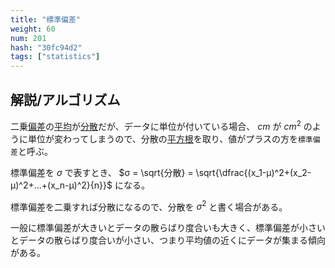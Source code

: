 ```yaml
---
title: "標準偏差"
weight: 60
num: 201
hash: "30fc94d2"
tags: ["statistics"]
---
```


## 解説/アルゴリズム

二乗[偏差](/60c25301)の[平均](/f46de367)が[分散](/ff9280ae)だが、データに単位が付いている場合、 $cm$ が $cm^2$ のように単位が変わってしまうので、分散の[平方根](/b3a29528)を取り、値がプラスの方を`標準偏差`と呼ぶ。

標準偏差を $σ$ で表すとき、 $σ = \sqrt{分散} = \sqrt{\dfrac{(x_1-μ)^2+(x_2-μ)^2+...+(x_n-μ)^2}{n}}$ になる。

標準偏差を二乗すれば分散になるので、分散を $σ^2$ と書く場合がある。

一般に標準偏差が大きいとデータの散らばり度合いも大きく、標準偏差が小さいとデータの散らばり度合いが小さい、つまり平均値の近くにデータが集まる傾向がある。
